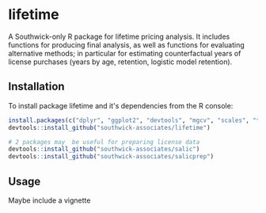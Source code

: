 
# lifetime

A Southwick-only R package for lifetime pricing analysis. It includes functions for producing final analysis, as well as functions for evaluating alternative methods; in particular for estimating counterfactual years of license purchases (years by age, retention, logistic model retention).

## Installation

To install package lifetime and it's dependencies from the R console:

``` r
install.packages(c("dplyr", "ggplot2", "devtools", "mgcv", "scales", "tidyr"))
devtools::install_github("southwick-associates/lifetime")

# 2 packages may  be useful for preparing license data
devtools::install_github("southwick-associates/salic")
devtools::install_github("southwick-associates/salicprep")
```

## Usage

Maybe include a vignette
